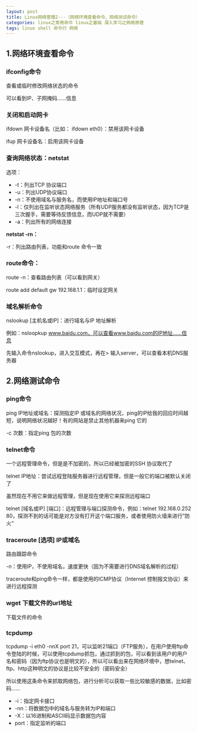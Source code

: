 ```yaml
---
layout: post
title: Linux网络管理2---（网络环境查看命令、网络测试命令）
categories: linux之常用命令 linux之基础 深入学习之网络原理
tags: linux shell 命令行 网络
---
```



## 1.网络环境查看命令

### ifconfig命令

查看或临时修改网络状态的命令

可以看到IP、子网掩码……信息

### 关闭和启动网卡

ifdown 网卡设备名（比如： ifdown eth0）：禁用该网卡设备

ifup 网卡设备名：启用该网卡设备

### 查询网络状态：netstat

选项：

* -t：列出TCP 协议端口
* -u：列出UDP协议端口
* -n：不使用域名与服务名，而使用IP地址和端口号
* -l：仅列出在监听状态网络服务（所有UDP服务都没有监听状态，因为TCP是三次握手，需要等待反馈信息，而UDP就不需要）
* -a：列出所有的网络连接

**netstat -rn：**

-r：列出路由列表，功能和route 命令一致

### route命令：

route -n：查看路由列表（可以看到网关）

route add default gw 192.168.1.1：临时设定网关

### 域名解析命令

nslookup [主机名或IP]：进行域名与IP 地址解析

例如：nsloopkup www.baidu.com，可以查看www.baidu.com的IP地址……信息

先输入命令nslookup，进入交互模式，再在> 输入server，可以查看本机DNS服务器

 
## 2.网络测试命令

### ping命令

ping IP地址或域名：探测指定IP 或域名的网络状况，ping的IP给我的回应时间越短，说明网络状况越好！有的网站是禁止其他机器来ping 它的

-c 次数：指定ping 包的次数

### telnet命令

一个远程管理命令，但是是不加密的，所以已经被加密的SSH 协议取代了

telnet IP地址：尝试远程登陆服务器进行远程管理，但是一般它的端口被默认关闭了

虽然现在不用它来做远程管理，但是现在使用它来探测远程端口

telnet [域名或IP] [端口]：远程管理与端口探测命令，例如：telnet 192.168.0.252 80，探测不到的话可能是对方没有打开这个端口服务，或者使用防火墙来进行”防火“

### traceroute [选项] IP或域名

路由跟踪命令

-n：使用IP，不使用域名，速度更快（因为不需要进行DNS域名解析的过程）

traceroute和ping命令一样，都是使用的ICMP协议（Internet 控制报文协议）来进行远程探测

### wget 下载文件的url地址

下载文件的命令

### tcpdump

tcpdump -i eth0 -nnX port 21，可以监听21端口（FTP服务），在用户使用ftp命令登陆的时候，可以使用tcpdump抓包，通过抓到的包，可以看到该用户的用户名和密码（因为ftp协议也是明文的），所以可以看出来在网络环境中，想telnet、ftp、http这种明文的协议是比较不安全的（密码安全）

所以使用这条命令来抓取网络包，进行分析可以获取一些比较敏感的数据，比如密码……

* -i：指定网卡接口
* -nn：将数据包中的域名与服务转为IP和端口
* -X：以16进制和ASCII码显示数据包内容
* port：指定监听的端口

 

 